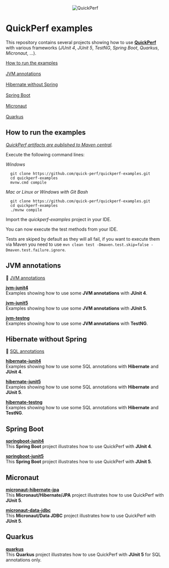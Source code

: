<div align="center">
<img src="https://pbs.twimg.com/profile_banners/926219963333038086/1518645789" alt="QuickPerf"/>
</div>

# QuickPerf examples

This repository contains several projects showing how to use **[QuickPerf](https://github.com/quick-perf/doc/wiki/QuickPerf)** with various frameworks (*JUnit 4*, *JUnit 5*, *TestNG*, *Spring Boot*, *Quarkus*, *Micronaut*, ...).

[How to run the examples](#How-to-run-the-examples) <br><br>
[JVM annotations](#JVM-annotations) <br><br>
[Hibernate without Spring](#Hibernate-without-Spring) <br><br>
[Spring Boot](#Spring-Boot) <br><br>
[Micronaut](#Micronaut) <br><br>
[Quarkus](#Quarkus)

## How to run the examples
*[QuickPerf artifacts are published to Maven central](https://search.maven.org/search?q=org.quickperf).*

Execute the following command lines:

*Windows*
```
  git clone https://github.com/quick-perf/quickperf-examples.git
  cd quickperf-examples
  mvnw.cmd compile
```

*Mac or Linux or Windows with Git Bash*
```
  git clone https://github.com/quick-perf/quickperf-examples.git
  cd quickperf-examples
  ./mvnw compile
```

Import the _quickperf-examples_ project in your IDE.

You can now execute the test methods from your IDE.

Tests are skiped by default as they will all fail, if you want to execute them via Maven you need to use 
`mvn clean test -Dmaven.test.skip=false -Dmaven.test.failure.ignore`.

## JVM annotations

📙 [JVM annotations](https://github.com/quick-perf/doc/wiki/JVM-annotations)

**[jvm-junit4](jvm-junit4/src/test/java/org/quickperf)**<br>
Examples showing how to use some **JVM annotations** with **JUnit 4**.

**[jvm-junit5](jvm-junit5/src/test/java/org/quickperf)**<br>
Examples showing how to use some **JVM annotations** with **JUnit 5**.

**[jvm-testng](jvm-testng/src/test/java/org/quickperf)**<br>
Examples showing how to use some **JVM annotations** with **TestNG**.

## Hibernate without Spring

📙 [SQL annotations](https://github.com/quick-perf/doc/wiki/SQL-annotations)

**[hibernate-junit4](hibernate-junit4)**<br>
Examples showing how to use some SQL annotations with **Hibernate** and **JUnit 4**.

**[hibernate-junit5](hibernate-junit5)**<br>
Examples showing how to use some SQL annotations with **Hibernate** and **JUnit 5**.

**[hibernate-testng](hibernate-testng)**<br>
Examples showing how to use some SQL annotations with **Hibernate** and **TestNG**.

## Spring Boot
**[springboot-junit4](springboot-junit4)**<br>
This **Spring Boot** project illustrates how to use QuickPerf with **JUnit 4**. 

**[springboot-junit5](springboot-junit5)**<br>
This **Spring Boot** project illustrates how to use QuickPerf with **JUnit 5**. 

## Micronaut
**[micronaut-hibernate-jpa](micronaut-hibernate-jpa)**<br>
This **Micronaut/Hibernate/JPA** project illustrates how to use QuickPerf with **JUnit 5**. 

**[micronaut-data-jdbc](micronaut-data-jdbc)**<br>
This **Micronaut/Data JDBC** project illustrates how to use QuickPerf with **JUnit 5**. 


## Quarkus
**[quarkus](quarkus)**<br>
This **Quarkus** project illustrates how to use QuickPerf with **JUnit 5** for SQL annotations only. 
